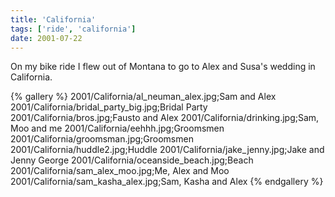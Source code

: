 ```yaml
---
title: 'California'
tags: ['ride', 'california']
date: 2001-07-22
---
```

On my bike ride I flew out of Montana to go to Alex and Susa's wedding in California.

{% gallery %} 
2001/California/al_neuman_alex.jpg;Sam and Alex
2001/California/bridal_party_big.jpg;Bridal Party
2001/California/bros.jpg;Fausto and Alex
2001/California/drinking.jpg;Sam, Moo and me
2001/California/eehhh.jpg;Groomsmen
2001/California/groomsman.jpg;Groomsmen
2001/California/huddle2.jpg;Huddle
2001/California/jake_jenny.jpg;Jake and Jenny George
2001/California/oceanside_beach.jpg;Beach
2001/California/sam_alex_moo.jpg;Me, Alex and Moo
2001/California/sam_kasha_alex.jpg;Sam, Kasha and Alex
{% endgallery %}
